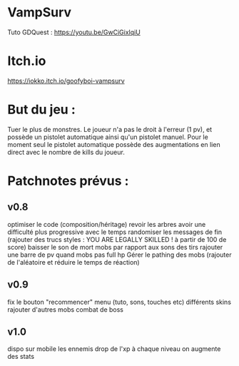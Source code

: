 # VampSurv
 Tuto GDQuest : https://youtu.be/GwCiGixlqiU

# Itch.io
  https://iokko.itch.io/goofyboi-vampsurv

# But du jeu : 
 Tuer le plus de monstres.
 Le joueur n'a pas le droit à l'erreur (1 pv), et possède un pistolet automatique ainsi qu'un pistolet manuel.
 Pour le moment seul le pistolet automatique possède des augmentations en lien direct avec le nombre de kills du joueur.

# Patchnotes prévus : 
## v0.8
optimiser le code (composition/héritage)
revoir les arbres
avoir une difficulté plus progressive avec le temps
randomiser les messages de fin (rajouter des trucs styles : YOU ARE LEGALLY SKILLED ! à partir de 100 de score)
baisser le son de mort mobs par rapport aux sons des tirs
rajouter une barre de pv quand mobs pas full hp
Gérer le pathing des mobs (rajouter de l'aléatoire et réduire le temps de réaction)

## v0.9
fix le bouton "recommencer"
menu (tuto, sons, touches etc)
différents skins
rajouter d'autres mobs
combat de boss

## v1.0
dispo sur mobile
les ennemis drop de l'xp
à chaque niveau on augmente des stats
